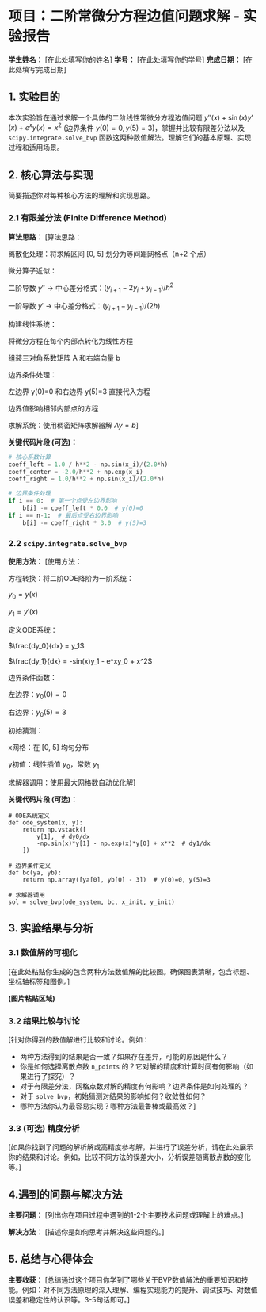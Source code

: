 # 项目：二阶常微分方程边值问题求解 - 实验报告

**学生姓名：** [在此处填写你的姓名]
**学号：** [在此处填写你的学号]
**完成日期：** [在此处填写完成日期]

## 1. 实验目的

本次实验旨在通过求解一个具体的二阶线性常微分方程边值问题 $y''(x) + \sin(x) y'(x) + e^x y(x) = x^2$ (边界条件 $y(0)=0, y(5)=3$)，掌握并比较有限差分法以及 `scipy.integrate.solve_bvp` 函数这两种数值解法。理解它们的基本原理、实现过程和适用场景。

## 2. 核心算法与实现

简要描述你对每种核心方法的理解和实现思路。

### 2.1 有限差分法 (Finite Difference Method)

**算法思路：**
[算法思路：

离散化处理：将求解区间 [0, 5] 划分为等间距网格点（n+2 个点）

微分算子近似：

二阶导数 $y''$ → 中心差分格式：$(y_{i+1} - 2y_i + y_{i-1})/h^2$

一阶导数 $y'$ → 中心差分格式：$(y_{i+1} - y_{i-1})/(2h)$

构建线性系统：

将微分方程在每个内部点转化为线性方程

组装三对角系数矩阵 A 和右端向量 b

边界条件处理：

左边界 y(0)=0 和右边界 y(5)=3 直接代入方程

边界值影响相邻内部点的方程

求解系统：使用稠密矩阵求解器解 $A y = b$]

**关键代码片段 (可选)：**
```python
# 核心系数计算
coeff_left = 1.0 / h**2 - np.sin(x_i)/(2.0*h)
coeff_center = -2.0/h**2 + np.exp(x_i)
coeff_right = 1.0/h**2 + np.sin(x_i)/(2.0*h)

# 边界条件处理
if i == 0:  # 第一个点受左边界影响
    b[i] -= coeff_left * 0.0  # y(0)=0
if i == n-1:  # 最后点受右边界影响
    b[i] -= coeff_right * 3.0  # y(5)=3
```

### 2.2 `scipy.integrate.solve_bvp`

**使用方法：**
[使用方法：

方程转换：将二阶ODE降阶为一阶系统：

$y_0 = y(x)$

$y_1 = y'(x)$

定义ODE系统：

$\frac{dy_0}{dx} = y_1$

$\frac{dy_1}{dx} = -sin(x)y_1 - e^xy_0 + x^2$

边界条件函数：

左边界：$y_0(0) = 0$

右边界：$y_0(5) = 3$

初始猜测：

x网格：在 [0, 5] 均匀分布

y初值：线性插值 $y_0$，常数 $y_1$

求解器调用：使用最大网格数自动优化解]

**关键代码片段 (可选)：**
```
# ODE系统定义
def ode_system(x, y):
    return np.vstack([
        y[1],  # dy0/dx
        -np.sin(x)*y[1] - np.exp(x)*y[0] + x**2  # dy1/dx
    ])

# 边界条件定义
def bc(ya, yb):
    return np.array([ya[0], yb[0] - 3])  # y(0)=0, y(5)=3

# 求解器调用
sol = solve_bvp(ode_system, bc, x_init, y_init)

```

## 3. 实验结果与分析

### 3.1 数值解的可视化

[在此处粘贴你生成的包含两种方法数值解的比较图。确保图表清晰，包含标题、坐标轴标签和图例。]

**(图片粘贴区域)**

### 3.2 结果比较与讨论

[针对你得到的数值解进行比较和讨论。例如：
- 两种方法得到的结果是否一致？如果存在差异，可能的原因是什么？
- 你是如何选择离散点数 `n_points` 的？它对解的精度和计算时间有何影响（如果进行了探究）？
- 对于有限差分法，网格点数对解的精度有何影响？边界条件是如何处理的？
- 对于 `solve_bvp`，初始猜测对结果的影响如何？收敛性如何？
- 哪种方法你认为最容易实现？哪种方法最鲁棒或最高效？]

### 3.3 (可选) 精度分析

[如果你找到了问题的解析解或高精度参考解，并进行了误差分析，请在此处展示你的结果和讨论。例如，比较不同方法的误差大小，分析误差随离散点数的变化等。]

## 4.遇到的问题与解决方法

**主要问题：**
[列出你在项目过程中遇到的1-2个主要技术问题或理解上的难点。]

**解决方法：**
[描述你是如何思考并解决这些问题的。]

## 5. 总结与心得体会

**主要收获：**
[总结通过这个项目你学到了哪些关于BVP数值解法的重要知识和技能。例如：对不同方法原理的深入理解、编程实现能力的提升、调试技巧、对数值误差和稳定性的认识等。3-5句话即可。]

